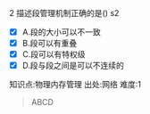 2
描述段管理机制正确的是() s2
- [x] A.段的大小可以不一致
- [x] B.段可以有重叠
- [x] C.段可以有特权级
- [x] D.段与段之间是可以不连续的

知识点:物理内存管理
出处:网络
难度:1
> ABCD
